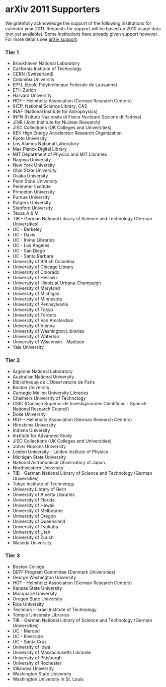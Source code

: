 arXiv 2011 Supporters
=====================

We gratefully acknowledge the support of the following institutions for
calendar year 2011. Requests for support will be based on 2010 usage
data (not yet available). Some institutions have already given support
however. For more details see [arXiv support](../support).

### Tier 1

-   Brookhaven National Laboratory
-   California Institute of Technology
-   CERN (Switzerland)
-   Columbia University
-   EPFL (Ecole Polytechnique Federale de Lausanne)
-   ETH Zurich
-   Harvard University
-   HGF - Helmholtz Association (German Research Centers)
-   IHEP, National Science Library, CAS
-   INAF (National Institute for Astrophysics)
-   INFN (Istituto Nazionale di Fisica Nucleare Sezione di Padova)
-   JINR (Joint Institute for Nuclear Research)
-   JISC Collections (UK Colleges and Universities)
-   KEK High Energy Accelerator Research Organization
-   Kyoto University
-   Los Alamos National Laboratory
-   Max Planck Digital Library
-   MIT Department of Physics and MIT Libraries
-   Nagoya University
-   New York University
-   Ohio State University
-   Osaka University
-   Penn State University
-   Perimeter Institute
-   Princeton University
-   Purdue University
-   Rutgers University
-   Stanford University
-   Texas A & M
-   TIB - German National Library of Science and Technology (German
    Universities)
-   UC - Berkeley
-   UC - Davis
-   UC - Irvine Libraries
-   UC - Los Angeles
-   UC - San Diego
-   UC - Santa Barbara
-   University of British Columbia
-   University of Chicago Library
-   University of Colorado
-   University of Helsinki
-   University of Illinois at Urbana-Champaign
-   University of Maryland
-   University of Michigan
-   University of Minnesota
-   University of Pennsylvania
-   University of Tokyo
-   University of Toronto
-   University of Van Amsterdam
-   University of Vienna
-   University of Washington Libraries
-   University of Waterloo
-   University of Wisconsin - Madison
-   Yale University

### Tier 2

-   Argonne National Laboratory
-   Australian National University
-   Bibliotheque de L'Observatoire de Paris
-   Boston University
-   Carnegie Mellon University Libraries
-   Chalmers University of Technology
-   CSIC (Consejo Superior de Investigaciones Cientificas - Spanish
    National Research Council)
-   Duke University
-   HGF - Helmholtz Association (German Research Centers)
-   Hiroshima University
-   Indiana University
-   Institute for Advanced Study
-   JISC Collections (UK Colleges and Universities)
-   Johns Hopkins University
-   Leiden University - Leiden Institute of Physics
-   Michigan State University
-   National Astronomical Observatory of Japan
-   Northwestern University
-   TIB - German National Library of Science and Technology (German
    Universities)
-   Tokyo Institute of Technology
-   University Library of Bern
-   University of Alberta Libraries
-   University of Florida
-   University of Hawaii
-   University of Melbourne
-   University of Oregon
-   University of Queensland
-   University of Tsukuba
-   University of Utah
-   University of Zurich
-   Waseda University

### Tier 3

-   Boston College
-   DEFF Program Committee (Denmark Universities)
-   George Washington University
-   HGF - Helmholtz Association (German Research Centers)
-   Kansas State University
-   Macquarie University
-   Oregon State University
-   Rice University
-   Technion - Israel Institute of Technology
-   Temple University Libraries
-   TIB - German National Library of Science and Technology (German
    Universities)
-   UC - Merced
-   UC - Riverside
-   UC - Santa Cruz
-   University of Iowa
-   University of Massachusetts Libraries
-   University of Pittsburgh
-   University of Rochester
-   Villanova University
-   Washington State University
-   Washington University in St. Louis

